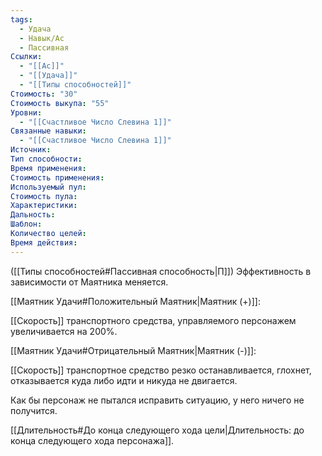```yaml
---
tags:
  - Удача
  - Навык/Ас
  - Пассивная
Ссылки:
  - "[[Ас]]"
  - "[[Удача]]"
  - "[[Типы способностей]]"
Стоимость: "30"
Стоимость выкупа: "55"
Уровни:
  - "[[Счастливое Число Слевина 1]]"
Связанные навыки:
  - "[[Счастливое Число Слевина 1]]"
Источник:
Тип способности:
Время применения:
Стоимость применения:
Используемый пул:
Стоимость пула:
Характеристики:
Дальность:
Шаблон:
Количество целей:
Время действия:
---
```

([[Типы способностей#Пассивная способность|П]]) Эффективность в зависимости от Маятника меняется.

[[Маятник Удачи#Положительный Маятник|Маятник (+)]]:

[[Скорость]] транспортного средства, управляемого персонажем увеличивается на 200%. 

[[Маятник Удачи#Отрицательный Маятник|Маятник (-)]]: 

[[Скорость]] транспортное средство резко останавливается, глохнет, отказывается куда либо идти и никуда не двигается. 

Как бы персонаж не пытался исправить ситуацию, у него ничего не получится.

[[Длительность#До конца следующего хода цели|Длительность: до конца следующего хода персонажа]]. 
